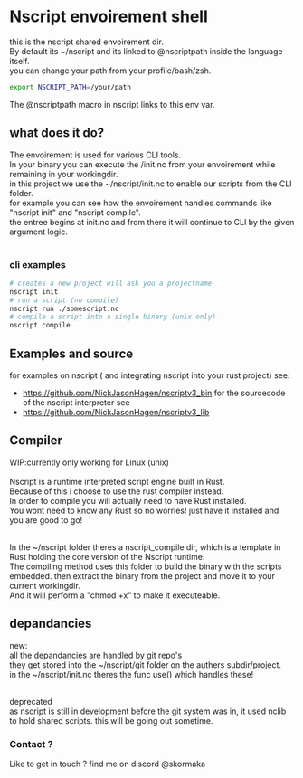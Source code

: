 # Nscript envoirement shell
this is the nscript shared envoirement dir.<br>
By default its ~/nscript and its linked to @nscriptpath inside the language itself.<br>
you can change your path from your profile/bash/zsh.
```bash
export NSCRIPT_PATH=/your/path
```
The @nscriptpath macro in nscript links to this env var.

## what does it do?
The envoirement is used for various CLI tools.<br>
In your binary you can execute the /init.nc from your envoirement while remaining in your workingdir.<br>
in this project we use the ~/nscript/init.nc to enable our scripts from the CLI folder.<br>
for example you can see how the envoirement handles commands like "nscript init" and "nscript compile".<br>
the entree begins at init.nc and from there it will continue to CLI by the given argument logic.
<br><br>
### cli examples
```bash
# creates a new project will ask you a projectname
nscript init
# run a script (no compile)
nscript run ./somescript.nc
# compile a script into a single binary (unix only)
nscript compile
```
## Examples and source
for examples on nscript ( and integrating nscript into your rust project) see:
- https://github.com/NickJasonHagen/nscriptv3_bin
for the sourcecode of the nscript interpreter see
- https://github.com/NickJasonHagen/nscriptv3_lib
## Compiler
WIP:currently only working for Linux (unix)<br><br>
Nscript is a runtime interpreted script engine built in Rust.<br>
Because of this i choose to use the rust compiler instead.<br>
In order to compile you will actually need to have Rust installed.<br>
You wont need to know any Rust so no worries! just have it installed and you are good to go!<br><br>

In the ~/nscript folder theres a nscript_compile dir, which is a template in Rust holding the core version of the Nscript runtime.<br>
The compiling method uses this folder to build the binary with the scripts embedded. then extract the binary from the project and move it to your current workingdir.<br>
And it will perform a "chmod +x" to make it executeable.
## depandancies
new: <br>
all the depandancies are handled by git repo's<br>
they get stored into the ~/nscript/git folder on the authers subdir/project.<br>
in the ~/nscript/init.nc theres the func use() which handles these!

<br>
deprecated<br>
as nscript is still in development before the git system was in, it used nclib to hold shared scripts. this will be going out sometime.


### Contact ?
Like to get in touch ? 
find me on discord @skormaka
